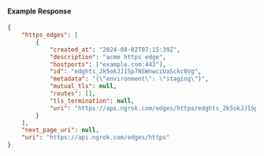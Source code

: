 <!-- Code generated for API Clients. DO NOT EDIT. -->

#### Example Response

```json
{
	"https_edges": [
		{
			"created_at": "2024-08-02T07:15:39Z",
			"description": "acme https edge",
			"hostports": ["example.com:443"],
			"id": "edghts_2k5okJJ1Sp7NSWnwciUaSckc0Vg",
			"metadata": "{\"environment\": \"staging\"}",
			"mutual_tls": null,
			"routes": [],
			"tls_termination": null,
			"uri": "https://api.ngrok.com/edges/https/edghts_2k5okJJ1Sp7NSWnwciUaSckc0Vg"
		}
	],
	"next_page_uri": null,
	"uri": "https://api.ngrok.com/edges/https"
}
```
